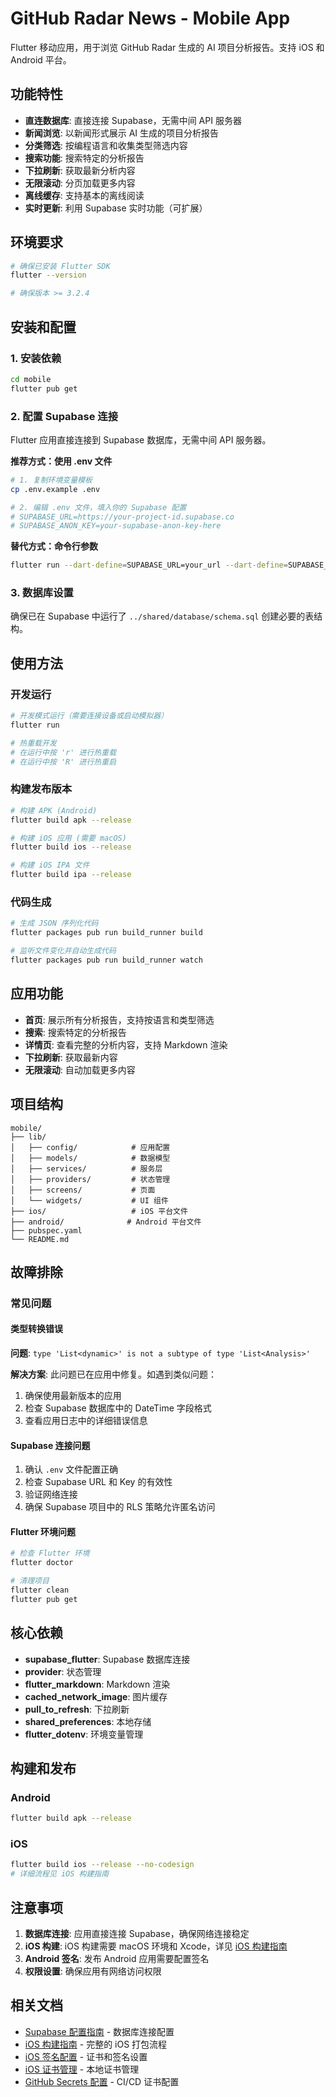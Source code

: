 # GitHub Radar News - Mobile App

Flutter 移动应用，用于浏览 GitHub Radar 生成的 AI 项目分析报告。支持 iOS 和 Android 平台。

## 功能特性

- **直连数据库**: 直接连接 Supabase，无需中间 API 服务器
- **新闻浏览**: 以新闻形式展示 AI 生成的项目分析报告
- **分类筛选**: 按编程语言和收集类型筛选内容
- **搜索功能**: 搜索特定的分析报告
- **下拉刷新**: 获取最新分析内容
- **无限滚动**: 分页加载更多内容
- **离线缓存**: 支持基本的离线阅读
- **实时更新**: 利用 Supabase 实时功能（可扩展）

## 环境要求

```bash
# 确保已安装 Flutter SDK
flutter --version

# 确保版本 >= 3.2.4
```

## 安装和配置

### 1. 安装依赖
```bash
cd mobile
flutter pub get
```

### 2. 配置 Supabase 连接
Flutter 应用直接连接到 Supabase 数据库，无需中间 API 服务器。

**推荐方式：使用 .env 文件**
```bash
# 1. 复制环境变量模板
cp .env.example .env

# 2. 编辑 .env 文件，填入你的 Supabase 配置
# SUPABASE_URL=https://your-project-id.supabase.co
# SUPABASE_ANON_KEY=your-supabase-anon-key-here
```

**替代方式：命令行参数**
```bash
flutter run --dart-define=SUPABASE_URL=your_url --dart-define=SUPABASE_ANON_KEY=your_key
```

### 3. 数据库设置
确保已在 Supabase 中运行了 `../shared/database/schema.sql` 创建必要的表结构。

## 使用方法

### 开发运行
```bash
# 开发模式运行（需要连接设备或启动模拟器）
flutter run

# 热重载开发
# 在运行中按 'r' 进行热重载
# 在运行中按 'R' 进行热重启
```

### 构建发布版本
```bash
# 构建 APK (Android)
flutter build apk --release

# 构建 iOS 应用 (需要 macOS)
flutter build ios --release

# 构建 iOS IPA 文件
flutter build ipa --release
```

### 代码生成
```bash
# 生成 JSON 序列化代码
flutter packages pub run build_runner build

# 监听文件变化并自动生成代码
flutter packages pub run build_runner watch
```

## 应用功能

- **首页**: 展示所有分析报告，支持按语言和类型筛选
- **搜索**: 搜索特定的分析报告
- **详情页**: 查看完整的分析内容，支持 Markdown 渲染
- **下拉刷新**: 获取最新内容
- **无限滚动**: 自动加载更多内容

## 项目结构

```
mobile/
├── lib/
│   ├── config/            # 应用配置
│   ├── models/            # 数据模型
│   ├── services/          # 服务层
│   ├── providers/         # 状态管理
│   ├── screens/           # 页面
│   └── widgets/           # UI 组件
├── ios/                   # iOS 平台文件
├── android/              # Android 平台文件
├── pubspec.yaml
└── README.md
```

## 故障排除

### 常见问题

#### 类型转换错误
**问题**: `type 'List<dynamic>' is not a subtype of type 'List<Analysis>'`

**解决方案**: 此问题已在应用中修复。如遇到类似问题：
1. 确保使用最新版本的应用
2. 检查 Supabase 数据库中的 DateTime 字段格式
3. 查看应用日志中的详细错误信息

#### Supabase 连接问题
1. 确认 `.env` 文件配置正确
2. 检查 Supabase URL 和 Key 的有效性
3. 验证网络连接
4. 确保 Supabase 项目中的 RLS 策略允许匿名访问

#### Flutter 环境问题
```bash
# 检查 Flutter 环境
flutter doctor

# 清理项目
flutter clean
flutter pub get
```

## 核心依赖

- **supabase_flutter**: Supabase 数据库连接
- **provider**: 状态管理
- **flutter_markdown**: Markdown 渲染
- **cached_network_image**: 图片缓存
- **pull_to_refresh**: 下拉刷新
- **shared_preferences**: 本地存储
- **flutter_dotenv**: 环境变量管理

## 构建和发布

### Android
```bash
flutter build apk --release
```

### iOS
```bash
flutter build ios --release --no-codesign
# 详细流程见 iOS 构建指南
```

## 注意事项

1. **数据库连接**: 应用直接连接 Supabase，确保网络连接稳定
2. **iOS 构建**: iOS 构建需要 macOS 环境和 Xcode，详见 [iOS 构建指南](../docs/mobile/ios-build-guide.md)
3. **Android 签名**: 发布 Android 应用需要配置签名
4. **权限设置**: 确保应用有网络访问权限

## 相关文档

- [Supabase 配置指南](../docs/mobile/supabase-setup.md) - 数据库连接配置
- [iOS 构建指南](../docs/mobile/ios-build-guide.md) - 完整的 iOS 打包流程
- [iOS 签名配置](../docs/mobile/ios-signing-setup.md) - 证书和签名设置
- [iOS 证书管理](./ios/certs/README.md) - 本地证书管理
- [GitHub Secrets 配置](./ios/certs/setup-github-secrets.md) - CI/CD 证书配置